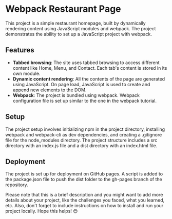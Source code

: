 # Webpack Restaurant Page

This project is a simple restaurant homepage, built by dynamically rendering content using JavaScript modules and webpack. The project demonstrates the ability to set up a JavaScript project with webpack.

## Features

- **Tabbed browsing**: The site uses tabbed browsing to access different content like Home, Menu, and Contact. Each tab's content is stored in its own module.
- **Dynamic content rendering**: All the contents of the page are generated using JavaScript. On page load, JavaScript is used to create and append new elements to the DOM.
- **Webpack**: The project is bundled using webpack. Webpack configuration file is set up similar to the one in the webpack tutorial.

## Setup

The project setup involves initializing npm in the project directory, installing webpack and webpack-cli as dev dependencies, and creating a .gitignore file for the node_modules directory. The project structure includes a src directory with an index.js file and a dist directory with an index.html file.

## Deployment

The project is set up for deployment on GitHub pages. A script is added to the package.json file to push the dist folder to the gh-pages branch of the repository.

Please note that this is a brief description and you might want to add more details about your project, like the challenges you faced, what you learned, etc. Also, don't forget to include instructions on how to install and run your project locally. Hope this helps! 😊
